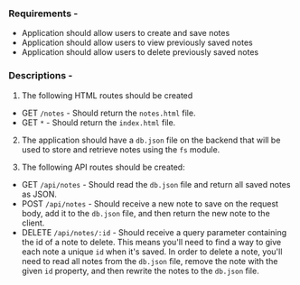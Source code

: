 ### Requirements - 

- Application should allow users to create and save notes
- Application should allow users to view previously saved notes
- Application should allow users to delete previously saved notes


### Descriptions - 

1. The following HTML routes should be created

- GET ```/notes``` - Should return the ```notes.html``` file.
- GET ```*``` - Should return the ```index.html``` file.

2. The application should have a ```db.json``` file on the backend that will be used to store and retrieve notes using the ```fs``` module.

3. The following API routes should be created: 

- GET ```/api/notes``` - Should read the ```db.json``` file and return all saved notes as JSON.
- POST ```/api/notes``` - Should receive a new note to save on the request body, add it to the ```db.json``` file, and then return the new note to the client. 
- DELETE ```/api/notes/:id``` - Should receive a query parameter containing the id of a note to delete. This means you'll need to find a way to give each note a unique ```id``` when it's saved. In order to delete a note, you'll need to read all notes from the ```db.json``` file, remove the note with the given ```id``` property, and then rewrite the notes to the ```db.json``` file. 